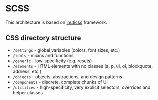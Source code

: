 # SCSS

This architecture is based on [inuticss](https://github.com/inuitcss/inuitcss) framework.

## CSS directory structure

- `/settings` - global variables (colors, font sizes, etc.)
- `/tools` - mixins and functions
- `/generic` - low-specificity (e.g. resets)
- `/elements` - HTML elements with no classes (a, p, ul, ol, blockquote, address, etc.)
- `/objects` - objects, abstractions, and design patterns
- `/components` - discrete, complete chunks of UI
- `/utilities` - high-specificity, very explicit selectors, overrides and helper classes